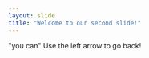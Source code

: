 ```yaml
---
layout: slide
title: "Welcome to our second slide!"
---
```

"you can"
Use the left arrow to go back!
